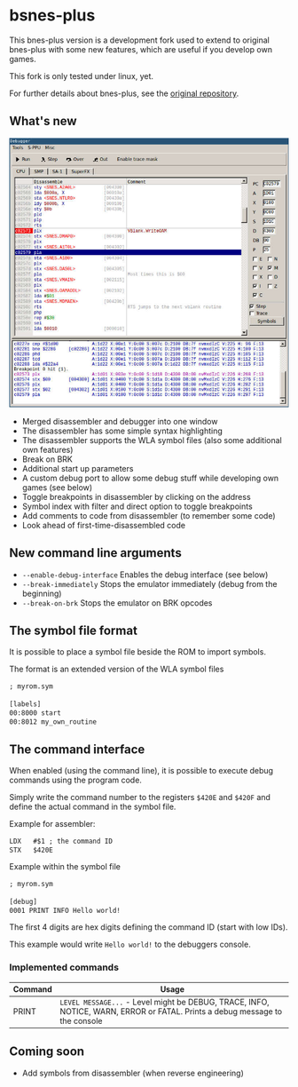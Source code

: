 # bsnes-plus

This bnes-plus version is a development fork used to extend to original bnes-plus
with some new features, which are useful if you develop own games.

This fork is only tested under linux, yet.

For further details about bnes-plus, see the [original repository](https://github.com/devinacker/bsnes-plus).

## What's new

![New debugger](./debugger.jpg?raw=true "New debugger")

- Merged disassembler and debugger into one window
- The disassembler has some simple syntax highlighting
- The disassembler supports the WLA symbol files (also some additional own features)
- Break on BRK
- Additional start up parameters
- A custom debug port to allow some debug stuff while developing own games (see below)
- Toggle breakpoints in disassembler by clicking on the address
- Symbol index with filter and direct option to toggle breakpoints
- Add comments to code from disassembler (to remember some code)
- Look ahead of first-time-disassembled code


## New command line arguments

- `--enable-debug-interface` Enables the debug interface (see below)
- `--break-immediately` Stops the emulator immediately (debug from the beginning)
- `--break-on-brk` Stops the emulator on BRK opcodes


## The symbol file format

It is possible to place a symbol file beside the ROM to import symbols.

The format is an extended version of the WLA symbol files

    ; myrom.sym

    [labels]
    00:8000 start
    00:8012 my_own_routine


## The command interface

When enabled (using the command line), it is possible to execute debug commands
using the program code.

Simply write the command number to the registers `$420E` and `$420F` and define
the actual command in the symbol file.

Example for assembler:

    LDX   #$1 ; the command ID
    STX   $420E

Example within the symbol file

    ; myrom.sym

    [debug]
    0001 PRINT INFO Hello world!

The first 4 digits are hex digits defining the command ID (start with low IDs).

This example would write `Hello world!` to the debuggers console.

### Implemented commands

| Command | Usage |
| ------- | ----- |
| PRINT | `LEVEL MESSAGE...` - Level might be DEBUG, TRACE, INFO, NOTICE, WARN, ERROR or FATAL. Prints a debug message to the console |


## Coming soon

- Add symbols from disassembler (when reverse engineering)
